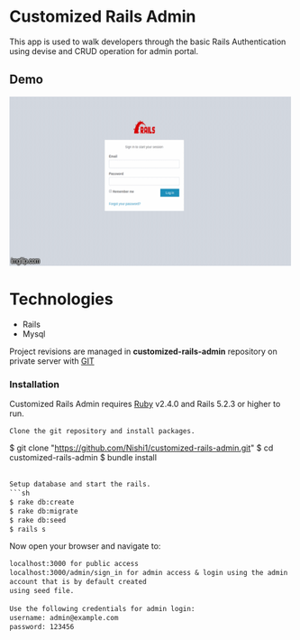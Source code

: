 # Customized Rails Admin

This app is used to walk developers through the basic Rails Authentication using devise and CRUD operation for admin portal.

## Demo
 
<img src="public/demo.gif" alt="calendar_image" width="500" height="300">

# Technologies
  - Rails
  - Mysql  
  
Project revisions are managed in **customized-rails-admin** repository on private server with [GIT]( https://github.com/Nishi1/customized-rails-admin.git )

### Installation

Customized Rails Admin requires [Ruby](https://www.ruby-lang.org/en/documentation/installation/) v2.4.0  and Rails 5.2.3 or higher to run.

```
Clone the git repository and install packages.
```
$ git clone "https://github.com/Nishi1/customized-rails-admin.git"
$ cd customized-rails-admin
$ bundle install
```

Setup database and start the rails.
```sh
$ rake db:create
$ rake db:migrate
$ rake db:seed
$ rails s
```

Now open your browser and navigate to:
```
localhost:3000 for public access
localhost:3000/admin/sign_in for admin access & login using the admin account that is by default created 
using seed file. 

Use the following credentials for admin login: 
username: admin@example.com 
password: 123456 
```
